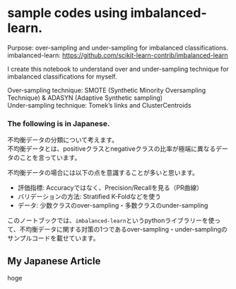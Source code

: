 # sample codes using imbalanced-learn.
Purpose: over-sampling and under-sampling for imbalanced classifications.<br>
imbalanced-learn: https://github.com/scikit-learn-contrib/imbalanced-learn

I create this notebook to understand over and under-sampling technique for imbalanced classifications for myself.

Over-sampling technique: SMOTE (Synthetic Minority Oversampling Technique) & ADASYN (Adaptive Synthetic sampling)<br>
Under-sampling technique: Tomek’s links and ClusterCentroids

### The following is in Japanese.
不均衡データの分類について考えます。<br>
不均衡データとは、positiveクラスとnegativeクラスの比率が極端に異なるデータのことを言っています。

不均衡データの場合には以下の点を意識することが多いと思います。

- 評価指標: Accuracyではなく、Precision/Recallを見る（PR曲線）
- バリデーションの方法: Stratified K-Foldなどを使う
- データ: 少数クラスのover-sampling・多数クラスのunder-sampling

このノートブックでは、`imbalanced-learn`というpythonライブラリーを使って、不均衡データに関する対策の1つであるover-sampling・under-samplingのサンプルコードを載せています。

## My Japanese Article
hoge
